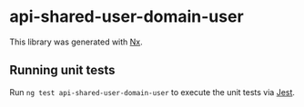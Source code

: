 # api-shared-user-domain-user

This library was generated with [Nx](https://nx.dev).

## Running unit tests

Run `ng test api-shared-user-domain-user` to execute the unit tests via [Jest](https://jestjs.io).
